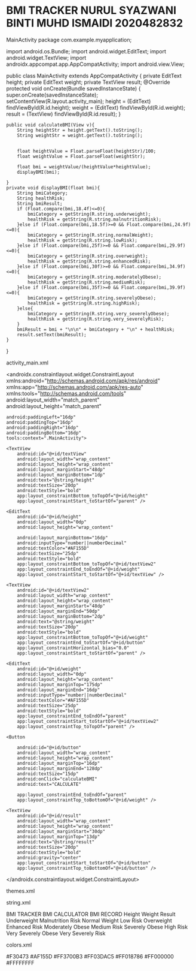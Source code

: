 # BMI TRACKER NURUL SYAZWANI BINTI MUHD ISMAIDI 2020482832


MainActivity
package com.example.myapplication;

import android.os.Bundle;
import android.widget.EditText;
import android.widget.TextView;
import androidx.appcompat.app.AppCompatActivity;
import android.view.View;

public class MainActivity extends AppCompatActivity {
    private EditText height;
    private EditText weight;
    private TextView result;
    @Override
    protected void onCreate(Bundle savedInstanceState) {
        super.onCreate(savedInstanceState);
        setContentView(R.layout.activity_main);
        height = (EditText) findViewById(R.id.height);
        weight = (EditText) findViewById(R.id.weight);
        result = (TextView) findViewById(R.id.result);
    }

    public void calculateBMI(View v){
        String heightStr = height.getText().toString();
        String weightStr = weight.getText().toString();


        float heightValue = Float.parseFloat(heightStr)/100;
        float weightValue = Float.parseFloat(weightStr);

        float bmi = weightValue/(heightValue*heightValue);
        displayBMI(bmi);

    }
    private void displayBMI(float bmi){
        String bmiCategory;
        String healthRisk;
        String bmiResult;
        if (Float.compare(bmi,18.4f)<=0){
            bmiCategory = getString(R.string.underweight);
            healthRisk = getString(R.string.malnutritionRisk);
        }else if (Float.compare(bmi,18.5f)>=0 && Float.compare(bmi,24.9f)<=0){
            bmiCategory = getString(R.string.normalWeight);
            healthRisk = getString(R.string.lowRisk);
        }else if (Float.compare(bmi,25f)>=0 && Float.compare(bmi,29.9f)<=0){
            bmiCategory = getString(R.string.overweight);
            healthRisk = getString(R.string.enhancedRisk);
        }else if (Float.compare(bmi,30f)>=0 && Float.compare(bmi,34.9f)<=0){
            bmiCategory = getString(R.string.moderatelyObese);
            healthRisk = getString(R.string.mediumRisk);
        }else if (Float.compare(bmi,35f)>=0 && Float.compare(bmi,39.9f)<=0){
            bmiCategory = getString(R.string.severelyObese);
            healthRisk = getString(R.string.highRisk);
        }else{
            bmiCategory = getString(R.string.very_severelyObese);
            healthRisk = getString(R.string.very_severelyRisk);
        }
        bmiResult = bmi + "\n\n" + bmiCategory + "\n" + healthRisk;
        result.setText(bmiResult);
    }
}

activity_main.xml

<?xml version="1.0" encoding="utf-8"?>
<androidx.constraintlayout.widget.ConstraintLayout xmlns:android="http://schemas.android.com/apk/res/android"
    xmlns:app="http://schemas.android.com/apk/res-auto"
    xmlns:tools="http://schemas.android.com/tools"
    android:layout_width="match_parent"
    android:layout_height="match_parent"

    android:paddingLeft="16dp"
    android:paddingTop="16dp"
    android:paddingRight="16dp"
    android:paddingBottom="16dp"
    tools:context=".MainActivity">

    <TextView
        android:id="@+id/textView"
        android:layout_width="wrap_content"
        android:layout_height="wrap_content"
        android:layout_marginStart="48dp"
        android:layout_marginBottom="1dp"
        android:text="@string/height"
        android:textSize="20dp"
        android:textStyle="bold"
        app:layout_constraintBottom_toTopOf="@+id/height"
        app:layout_constraintStart_toStartOf="parent" />

    <EditText
        android:id="@+id/height"
        android:layout_width="0dp"
        android:layout_height="wrap_content"

        android:layout_marginBottom="16dp"
        android:inputType="number||numberDecimal"
        android:textColor="#AF155D"
        android:textSize="25dp"
        android:textStyle="bold"
        app:layout_constraintBottom_toTopOf="@+id/textView2"
        app:layout_constraintEnd_toEndOf="@+id/weight"
        app:layout_constraintStart_toStartOf="@+id/textView" />

    <TextView
        android:id="@+id/textView2"
        android:layout_width="wrap_content"
        android:layout_height="wrap_content"
        android:layout_marginStart="48dp"
        android:layout_marginEnd="50dp"
        android:layout_marginBottom="2dp"
        android:text="@string/weight"
        android:textSize="20dp"
        android:textStyle="bold"
        app:layout_constraintBottom_toTopOf="@+id/weight"
        app:layout_constraintEnd_toStartOf="@+id/button"
        app:layout_constraintHorizontal_bias="0.0"
        app:layout_constraintStart_toStartOf="parent" />

    <EditText
        android:id="@+id/weight"
        android:layout_width="0dp"
        android:layout_height="wrap_content"
        android:layout_marginTop="175dp"
        android:layout_marginEnd="16dp"
        android:inputType="number||numberDecimal"
        android:textColor="#AF155D"
        android:textSize="25dp"
        android:textStyle="bold"
        app:layout_constraintEnd_toEndOf="parent"
        app:layout_constraintStart_toStartOf="@+id/textView2"
        app:layout_constraintTop_toTopOf="parent" />

    <Button

        android:id="@+id/button"
        android:layout_width="wrap_content"
        android:layout_height="wrap_content"
        android:layout_marginTop="16dp"
        android:layout_marginEnd="128dp"
        android:textSize="15dp"
        android:onClick="calculateBMI"
        android:text="CALCULATE"

        app:layout_constraintEnd_toEndOf="parent"
        app:layout_constraintTop_toBottomOf="@+id/weight" />

    <TextView
        android:id="@+id/result"
        android:layout_width="wrap_content"
        android:layout_height="wrap_content"
        android:layout_marginStart="30dp"
        android:layout_marginTop="13dp"
        android:text="@string/result"
        android:textSize="20dp"
        android:textStyle="bold"
        android:gravity="center"
        app:layout_constraintStart_toStartOf="@+id/button"
        app:layout_constraintTop_toBottomOf="@+id/button" />


</androidx.constraintlayout.widget.ConstraintLayout>

themes.xml

<resources xmlns:tools="http://schemas.android.com/tools">
    <!-- Base application theme. -->
    <style name="Theme.BMICalculator" parent="Theme.MaterialComponents.DayNight.DarkActionBar">
        <!-- Primary brand color. -->
        <item name="colorPrimary">@color/purple_200</item>
        <item name="colorPrimaryVariant">@color/purple_500</item>
        <item name="colorOnPrimary">@color/white</item>
        <!-- Secondary brand color. -->
        <item name="colorSecondary">@color/teal_200</item>
        <item name="colorSecondaryVariant">@color/teal_700</item>
        <item name="colorOnSecondary">@color/black</item>
        <!-- Status bar color. -->
        <item name="android:statusBarColor" tools:targetApi="l">?attr/colorPrimaryVariant</item>
        <!-- Customize your theme here. -->
    </style>
</resources>

string.xml

<resources>
<string name="app_name">BMI TRACKER</string>
<string name="calc">BMI CALCULATOR</string>
<string name="record">BMI RECORD</string>
<string name="height">Height</string>
<string name="weight">Weight</string>
<string name="result">Result</string>
<string name="underweight">Underweight</string>
<string name="malnutritionRisk">Malnutrition Risk</string>
<string name="normalWeight">Normal Weight</string>
<string name="lowRisk">Low Risk</string>
<string name="overweight">Overweight</string>
<string name="enhancedRisk">Enhanced Risk</string>
<string name="moderatelyObese">Moderately Obese</string>
<string name="mediumRisk">Medium Risk</string>
<string name="severelyObese">Severely Obese</string>
<string name="highRisk">High Risk</string>
<string name="very_severelyObese">Very Severely Obese</string>
<string name="very_severelyRisk">Very Severely Risk</string>

</resources>

colors.xml

<?xml version="1.0" encoding="utf-8"?>
<resources>
    <color name="purple_200">#F30473</color>
    <color name="purple_500">#AF155D</color>
    <color name="purple_700">#FF3700B3</color>
    <color name="teal_200">#FF03DAC5</color>
    <color name="teal_700">#FF018786</color>
    <color name="black">#FF000000</color>
    <color name="white">#FFFFFFFF</color>
</resources>
